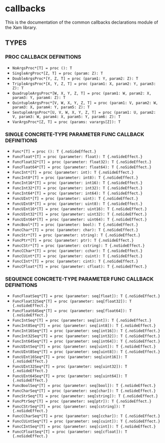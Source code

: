 # callbacks

This is the documentation of the common callbacks declarations module of the Xam library.

## TYPES

### PROC CALLBACK DEFINITIONS

- `NoArgsProc*[T] = proc (): T`
- `SingleArgProc*[Z, T] = proc (param: Z): T`
- `DoubleArgsProc*[Y, Z, T] = proc (param1: Y, param2: Z): T`
- `TripleArgsProc*[X, Y, Z, T] = proc (param1: X, param2: Y, param3: Z): T`
- `QuadrupleArgsProc*[W, X, Y, Z, T] = proc (param1: W, param2: X, param3: Y, param4: Z): T`
- `QuintupleArgsProc*[V, W, X, Y, Z, T] = proc (param1: V, param2: W, param3: X, param4: Y, param5: Z): T`
- `SextupleArgsProc*[U, V, W, X, Y, Z, T] = proc (param1: U, param2: V, param3: W, param4: X, param5: Y, param6: Z): T`
- `VarArgsProc*[Z, T] = proc (params: varargs[Z]): T`

### SINGLE CONCRETE-TYPE PARAMETER FUNC CALLBACK DEFINITIONS

- `Func*[T] = proc (): T {.noSideEffect.}`
- `FuncFloat*[T] = proc (parameter: float): T {.noSideEffect.}`
- `FuncFloat32*[T] = proc (parameter: float32): T {.noSideEffect.}`
- `FuncFloat64*[T] = proc (parameter: float64): T {.noSideEffect.}`
- `FuncInt*[T] = proc (parameter: int): T {.noSideEffect.}`
- `FuncInt8*[T] = proc (parameter: int8): T {.noSideEffect.}`
- `FuncInt16*[T] = proc (parameter: int16): T {.noSideEffect.}`
- `FuncInt32*[T] = proc (parameter: int32): T {.noSideEffect.}`
- `FuncInt64*[T] = proc (parameter: int64): T {.noSideEffect.}`
- `FuncUInt*[T] = proc (parameter: uint): T {.noSideEffect.}`
- `FuncUInt8*[T] = proc (parameter: uint8): T {.noSideEffect.}`
- `FuncUInt16*[T] = proc (parameter: uint16): T {.noSideEffect.}`
- `FuncUInt32*[T] = proc (parameter: uint32): T {.noSideEffect.}`
- `FuncUInt64*[T] = proc (parameter: uint64): T {.noSideEffect.}`
- `FuncBool*[T] = proc (parameter: bool): T {.noSideEffect.}`
- `FuncChar*[T] = proc (parameter: char): T {.noSideEffect.}`
- `FuncStr*[T] = proc (parameter: string): T {.noSideEffect.}`
- `FuncPtr*[T] = proc (parameter: ptr): T {.noSideEffect.}`
- `FuncCStr*[T] = proc (parameter: cstring): T {.noSideEffect.}`
- `FuncCChar*[T] = proc (parameter: cchar): T {.noSideEffect.}`
- `FuncCUint*[T] = proc (parameter: cuint): T {.noSideEffect.}`
- `FuncCInt*[T] = proc (parameter: cint): T {.noSideEffect.}`
- `FuncCFloat*[T] = proc (parameter: cfloat): T {.noSideEffect.}`

### SEQUENCE CONCRETE-TYPE PARAMETER FUNC CALLBACK DEFINITIONS

- `FuncFloatSeq*[T] = proc (parameter: seq[float]): T {.noSideEffect.}`
- `FuncFloat32Seq*[T] = proc (parameter: seq[float32]): T {.noSideEffect.}`
- `FuncFloat64Seq*[T] = proc (parameter: seq[float64]): T {.noSideEffect.}`
- `FuncIntSeq*[T] = proc (parameter: seq[int]): T {.noSideEffect.}`
- `FuncInt8Seq*[T] = proc (parameter: seq[int8]): T {.noSideEffect.}`
- `FuncInt16Seq*[T] = proc (parameter: seq[int16]): T {.noSideEffect.}`
- `FuncInt32Seq*[T] = proc (parameter: seq[int32]): T {.noSideEffect.}`
- `FuncInt64Seq*[T] = proc (parameter: seq[int64]): T {.noSideEffect.}`
- `FuncUIntSeq*[T] = proc (parameter: seq[uint]): T {.noSideEffect.}`
- `FuncUInt8Seq*[T] = proc (parameter: seq[uint8]): T {.noSideEffect.}`
- `FuncUInt16Seq*[T] = proc (parameter: seq[uint16]): T {.noSideEffect.}`
- `FuncUInt32Seq*[T] = proc (parameter: seq[uint32]): T {.noSideEffect.}`
- `FuncUInt64Seq*[T] = proc (parameter: seq[uint64]): T {.noSideEffect.}`
- `FuncBoolSeq*[T] = proc (parameter: seq[bool]): T {.noSideEffect.}`
- `FuncCharSeq*[T] = proc (parameter: seq[char]): T {.noSideEffect.}`
- `FuncStrSeq*[T] = proc (parameter: seq[string]): T {.noSideEffect.}`
- `FuncPtrSeq*[T] = proc (parameter: seq[ptr]): T {.noSideEffect.}`
- `FuncCStrSeq*[T] = proc (parameter: seq[cstring]): T {.noSideEffect.}`
- `FuncCCharSeq*[T] = proc (parameter: seq[cchar]): T {.noSideEffect.}`
- `FuncCUintSeq*[T] = proc (parameter: seq[cuint]): T {.noSideEffect.}`
- `FuncCIntSeq*[T] = proc (parameter: seq[cint]): T {.noSideEffect.}`
- `FuncCFloatSeq*[T] = proc (parameter: seq[cfloat]): T {.noSideEffect.}`
